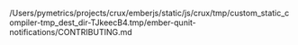 /Users/pymetrics/projects/crux/emberjs/static/js/crux/tmp/custom_static_compiler-tmp_dest_dir-TJkeecB4.tmp/ember-qunit-notifications/CONTRIBUTING.md
